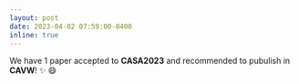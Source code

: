 ```yaml
---
layout: post
date: 2023-04-02 07:59:00-0400
inline: true
---
```

We have 1 paper accepted to **CASA2023** and recommended to pubulish in **CAVW**! ✨ 😄
